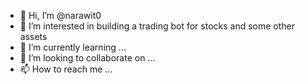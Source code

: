 - 👋 Hi, I’m @narawit0
- 👀 I’m interested in building a trading bot for stocks and some other assets
- 🌱 I’m currently learning ...
- 💞️ I’m looking to collaborate on ...
- 📫 How to reach me ...

<!---
narawit0/narawit0 is a ✨ special ✨ repository because its `README.md` (this file) appears on your GitHub profile.
You can click the Preview link to take a look at your changes.
--->
